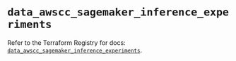 # `data_awscc_sagemaker_inference_experiments`

Refer to the Terraform Registry for docs: [`data_awscc_sagemaker_inference_experiments`](https://registry.terraform.io/providers/hashicorp/awscc/0.70.0/docs/data-sources/sagemaker_inference_experiments).
